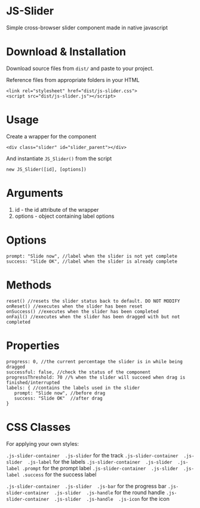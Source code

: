 # JS-Slider

Simple cross-browser slider component made in native javascript

# Download & Installation
Download source files from `dist/` and paste to your project.

Reference files from appropriate folders in your HTML

    <link rel="stylesheet" href="dist/js-slider.css">
    <script src="dist/js-slider.js"></script>

# Usage
Create a wrapper for the component

    <div class="slider" id="slider_parent"></div>

And instantiate `JS_Slider()` from the script

    new JS_Slider([id], [options])

# Arguments

 1. id - the id attribute of the wrapper
 2. options - object containing label options

# Options
	prompt: "Slide now", //label when the slider is not yet complete
	success: "Slide OK", //label when the slider is already complete

# Methods

	reset() //resets the slider status back to default. DO NOT MODIFY
	onReset() //executes when the slider has been reset
	onSuccess() //executes when the slider has been completed
	onFail() //executes when the slider has been dragged with but not completed

# Properties

	progress: 0, //the current percentage the slider is in while being dragged
	successful: false, //check the status of the component
	progressThreshold: 70 //% when the slider will succeed when drag is finished/interrupted
	labels: { //contains the labels used in the slider
       prompt: "Slide now", //before drag
       success: "Slide OK"  //after drag
    }

# CSS Classes

For applying your own styles:

`.js-slider-container  .js-slider` for the track
`.js-slider-container  .js-slider  .js-label` for the labels
`.js-slider-container  .js-slider  .js-label .prompt` for the prompt label
`.js-slider-container  .js-slider  .js-label .success` for the success label

`.js-slider-container  .js-slider  .js-bar` for the progress bar
`.js-slider-container  .js-slider  .js-handle` for the round handle
`.js-slider-container  .js-slider  .js-handle  .js-icon` for the icon

